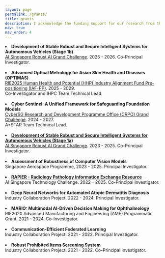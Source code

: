 ```yaml
---
layout: page
permalink: /grants/
title: grants
description: I acknowledge the funding support for our research from the following grants and projects
nav: true
nav_order: 4
---
```

<li>
<b>Development of Stable Robust and Secure Intelligent Systems for Autonomous Vehicles (Stage 1b)</b><br>
<a href="https://aisingapore.org/technology/robust-ai-grand-challenge/">AI Singapore Robust AI Grand Challenge</a>. 2025 - 2026. Co-Principal Investigator.
</li><br>
<li>
<b>Advanced Optical Metrology for Asian Skin Health and Diseases (OPTIMAS)</b><br>
<a href="https://www.a-star.edu.sg/Research/funding-opportunities/iaf-pp">RIE2025 Human Health and Potential (HHP) Industry Alignment Fund Pre-positioning (IAF-PP)</a>. 2025 - 2029.<br>
Co-Investigator and IHPC Team Technical Lead.
</li><br>
<li>
<b>Cyber Sentinel: A Unified Framework for Safeguarding Foundation Models</b><br>
<a href="https://www.ntu.edu.sg/crpo/crpo-verticals/grant-management/grand-challenge">CyberSG Research and Development Programme Office (CRPO) Grand Challenge</a>. 2024 - 2027.<br>
A*STAR Team Technical Lead.
</li><br>
<li>
<b><a href="https://aisingapore.org/development-of-stable-robust-and-secure-intelligent-systems-for-autonomous-vehicles/#:~:text=This%20project%20will%20harness%20the,adversarial%20attacks%20in%20complex%20environments.">Development of Stable Robust and Secure Intelligent Systems for Autonomous Vehicles (Stage 1a)</a></b><br>
<a href="https://connect.aisingapore.org/2023/07/s20m-research-funding-to-address-challenges-related-to-the-increasing-use-of-ai-in-emerging-applications/">AI Singapore Robust AI Grand Challenge</a>. 2023 - 2025. Co-Principal Investigator.
</li><br>
<li>  
<b>Assessment of Robustness of Computer Vision Models</b><br>
Singapore Aerospace Programme, 2023 - 2025. Principal Investigator.
</li><br>
<li>
<b><a href="https://aisingapore.org/ottc-call-awardees/rapier-radiology-pathology-information-exchange-resource/">RAPIER - Radiology Pathology Information Exchange Resource</a></b><br>
AI Singapore Technology Challenge. 2022 – 2025. Co-Principal Investigator.
</li><br>
<li>  
<b>Deep Neural Networks for Automated Atopic Dermatitis Diagnosis</b><br>
Industry Collaboration Project. 2022 - 2024. Principal Investigator.
</li><br>
<li>
<b>MARIO: Multimodal AI-Driven Decision Making for Ophthalmology</b><br>
RIE2020 Advanced Manufacturing and Engineering (AME) Programmatic Grant. 2021 - 2024. Co-Investigator.
</li><br>
<li>
<b>Communication-Efficient Federated Learning</b><br>
Industry Collaboration Project. 2021 - 2022. Principal Investigator.
</li><br>
<li>
<b>Robust Prohibited Items Screening System</b><br>
Industry Collaboration Project. 2021 - 2022. Co-Principal Investigator.
</li><br>

